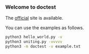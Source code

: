 ### Welcome to doctest

The [official](https://docs.python.org/3/library/doctest.html) site is available.

You can use the examples as follows.

``` bash
python3 hello_world.py -v
python3 uniting.py -vvvvv
python3 -m doctest -v example.txt
```


